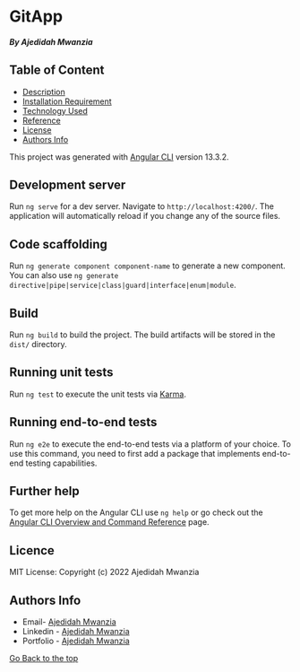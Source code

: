 # GitApp

##### By Ajedidah Mwanzia 

## Table of Content

+ [Description](#description)
+ [Installation Requirement](#Installation)
+ [Technology Used](#technology-used)
+ [Reference](#reference)
+ [License](#license)
+ [Authors Info](#author-Info)

This project was generated with [Angular CLI](https://github.com/angular/angular-cli) version 13.3.2.

## Development server

Run `ng serve` for a dev server. Navigate to `http://localhost:4200/`. The application will automatically reload if you change any of the source files.

## Code scaffolding

Run `ng generate component component-name` to generate a new component. You can also use `ng generate directive|pipe|service|class|guard|interface|enum|module`.

## Build

Run `ng build` to build the project. The build artifacts will be stored in the `dist/` directory.

## Running unit tests

Run `ng test` to execute the unit tests via [Karma](https://karma-runner.github.io).

## Running end-to-end tests

Run `ng e2e` to execute the end-to-end tests via a platform of your choice. To use this command, you need to first add a package that implements end-to-end testing capabilities.

## Further help

To get more help on the Angular CLI use `ng help` or go check out the [Angular CLI Overview and Command Reference](https://angular.io/cli) page.
## Licence
MIT License:
Copyright (c) 2022 Ajedidah Mwanzia

## Authors Info

-   Email- [Ajedidah Mwanzia](mailto:ajedidah.mwanzia@student.moringaschool.com)
-   Linkedin - [Ajedidah Mwanzia](https://www.linkedin.com/in/ajedidah-mwanzia/)
-   Portfolio - [Ajedidah Mwanzia](https://ajedidahmwanzia.github.io/portfolio/)


[Go Back to the top](#GitApp)
